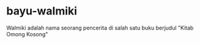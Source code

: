 bayu-walmiki
============

Walmiki adalah nama seorang pencerita di salah satu buku berjudul "Kitab Omong Kosong"
